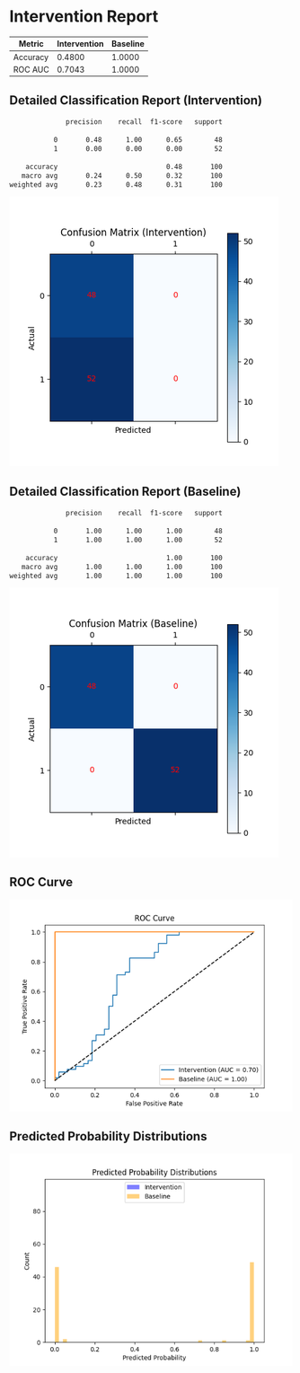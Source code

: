 
# Intervention Report

| Metric           | Intervention | Baseline |
|------------------|--------------|----------|
| Accuracy         | 0.4800     | 1.0000   |
| ROC AUC          | 0.7043     | 1.0000   |

## Detailed Classification Report (Intervention)

```
              precision    recall  f1-score   support

           0       0.48      1.00      0.65        48
           1       0.00      0.00      0.00        52

    accuracy                           0.48       100
   macro avg       0.24      0.50      0.32       100
weighted avg       0.23      0.48      0.31       100

```
![Confusion Matrix (Intervention)](/intervention_reports/f8161_m0.1_a50.0/confusion_matrix_intervention.png)

## Detailed Classification Report (Baseline)

```
              precision    recall  f1-score   support

           0       1.00      1.00      1.00        48
           1       1.00      1.00      1.00        52

    accuracy                           1.00       100
   macro avg       1.00      1.00      1.00       100
weighted avg       1.00      1.00      1.00       100

```
![Confusion Matrix (Baseline)](/intervention_reports/f8161_m0.1_a50.0/confusion_matrix_baseline.png)

## ROC Curve

![ROC Curve](/intervention_reports/f8161_m0.1_a50.0/roc_curve.png)

## Predicted Probability Distributions

![Probability Distributions](/intervention_reports/f8161_m0.1_a50.0/probability_distributions.png)
